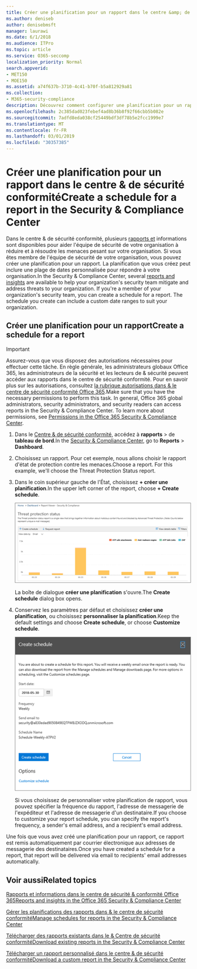 ```yaml
---
title: Créer une planification pour un rapport dans le centre &amp; de sécurité conformité
ms.author: deniseb
author: denisebmsft
manager: laurawi
ms.date: 6/1/2018
ms.audience: ITPro
ms.topic: article
ms.service: O365-seccomp
localization_priority: Normal
search.appverid:
- MET150
- MOE150
ms.assetid: a74f637b-3710-4c41-b70f-b5a812929a81
ms.collection:
- M365-security-compliance
description: Découvrez comment configurer une planification pour un rapport dans le centre de sécurité &amp; conformité.
ms.openlocfilehash: 2c385dad023febef4ad8b36b8f92f66cbb5b082e
ms.sourcegitcommit: 7adfd8eda038cf25449bdf3df78b5e2fcc1999e7
ms.translationtype: MT
ms.contentlocale: fr-FR
ms.lasthandoff: 03/01/2019
ms.locfileid: "30357385"
---
```

# <a name="create-a-schedule-for-a-report-in-the-security-amp-compliance-center"></a><span data-ttu-id="4ded0-103">Créer une planification pour un rapport dans le centre &amp; de sécurité conformité</span><span class="sxs-lookup"><span data-stu-id="4ded0-103">Create a schedule for a report in the Security &amp; Compliance Center</span></span>

<span data-ttu-id="4ded0-p101">Dans le centre &amp; de sécurité conformité, plusieurs [rapports et](reports-and-insights-in-security-and-compliance.md) informations sont disponibles pour aider l'équipe de sécurité de votre organisation à réduire et à résoudre les menaces pesant sur votre organisation. Si vous êtes membre de l'équipe de sécurité de votre organisation, vous pouvez créer une planification pour un rapport. La planification que vous créez peut inclure une plage de dates personnalisée pour répondre à votre organisation.</span><span class="sxs-lookup"><span data-stu-id="4ded0-p101">In the Security &amp; Compliance Center, several [reports and insights](reports-and-insights-in-security-and-compliance.md) are available to help your organization's security team mitigate and address threats to your organization. If you're a member of your organization's security team, you can create a schedule for a report. The schedule you create can include a custom date ranges to suit your organization.</span></span> 
  
## <a name="create-a-schedule-for-a-report"></a><span data-ttu-id="4ded0-107">Créer une planification pour un rapport</span><span class="sxs-lookup"><span data-stu-id="4ded0-107">Create a schedule for a report</span></span>

> [!IMPORTANT]
> <span data-ttu-id="4ded0-p102">Assurez-vous que vous disposez des autorisations nécessaires pour effectuer cette tâche. En règle générale, les administrateurs globaux Office 365, les administrateurs de la sécurité et les lecteurs de &amp; sécurité peuvent accéder aux rapports dans le centre de sécurité conformité. Pour en savoir plus sur les autorisations, consultez [la rubrique autorisations dans &amp; le centre de sécurité conformité Office 365](permissions-in-the-security-and-compliance-center.md).</span><span class="sxs-lookup"><span data-stu-id="4ded0-p102">Make sure that you have the necessary permissions to perform this task. In general, Office 365 global administrators, security administrators, and security readers can access reports in the Security &amp; Compliance Center. To learn more about permissions, see [Permissions in the Office 365 Security &amp; Compliance Center](permissions-in-the-security-and-compliance-center.md).</span></span>
  
1. <span data-ttu-id="4ded0-111">Dans le [Centre &amp; de sécurité conformité](https://protection.office.com), accédez à **rapports** \> de **tableau de bord**.</span><span class="sxs-lookup"><span data-stu-id="4ded0-111">In the [Security &amp; Compliance Center](https://protection.office.com), go to **Reports** \> **Dashboard**.</span></span>
    
2. <span data-ttu-id="4ded0-p103">Choisissez un rapport. Pour cet exemple, nous allons choisir le rapport d'état de protection contre les menaces.</span><span class="sxs-lookup"><span data-stu-id="4ded0-p103">Choose a report. For this example, we'll choose the Threat Protection Status report.</span></span>
    
3. <span data-ttu-id="4ded0-114">Dans le coin supérieur gauche de l'État, choisissez **+ créer une planification**.</span><span class="sxs-lookup"><span data-stu-id="4ded0-114">In the upper left corner of the report, choose **+ Create schedule**.</span></span>
    
    ![Vous pouvez créer une planification pour les rapports dans le &amp; Centre de sécurité conformité](media/2311327c-14f6-4a17-b604-0c9ff2d485d1.png)
  
    <span data-ttu-id="4ded0-116">La boîte de dialogue **créer une planification** s'ouvre.</span><span class="sxs-lookup"><span data-stu-id="4ded0-116">The **Create schedule** dialog box opens.</span></span> 
    
4. <span data-ttu-id="4ded0-117">Conservez les paramètres par défaut et choisissez **créer une planification**, ou choisissez **personnaliser la planification**.</span><span class="sxs-lookup"><span data-stu-id="4ded0-117">Keep the default settings and choose **Create schedule**, or choose **Customize schedule**.</span></span>
    
    ![Vous pouvez utiliser les paramètres par défaut ou personnaliser une planification de rapport](media/04fac327-8f73-4711-8319-58c11880fd96.png)
  
    <span data-ttu-id="4ded0-119">Si vous choisissez de personnaliser votre planification de rapport, vous pouvez spécifier la fréquence du rapport, l'adresse de messagerie de l'expéditeur et l'adresse de messagerie d'un destinataire.</span><span class="sxs-lookup"><span data-stu-id="4ded0-119">If you choose to customize your report schedule, you can specify the report's frequency, a sender's email address, and a recipient's email address.</span></span> 
    
<span data-ttu-id="4ded0-120">Une fois que vous avez créé une planification pour un rapport, ce rapport est remis automatiquement par courrier électronique aux adresses de messagerie des destinataires.</span><span class="sxs-lookup"><span data-stu-id="4ded0-120">Once you have created a schedule for a report, that report will be delivered via email to recipients' email addresses automatically.</span></span> 
  
## <a name="related-topics"></a><span data-ttu-id="4ded0-121">Voir aussi</span><span class="sxs-lookup"><span data-stu-id="4ded0-121">Related topics</span></span>

[<span data-ttu-id="4ded0-122">Rapports et informations dans le centre de sécurité &amp; conformité Office 365</span><span class="sxs-lookup"><span data-stu-id="4ded0-122">Reports and insights in the Office 365 Security &amp; Compliance Center</span></span>](reports-and-insights-in-security-and-compliance.md)
  
[<span data-ttu-id="4ded0-123">Gérer les planifications des rapports dans &amp; le centre de sécurité conformité</span><span class="sxs-lookup"><span data-stu-id="4ded0-123">Manage schedules for reports in the Security &amp; Compliance Center</span></span>](manage-schedules-for-multiple-reports.md)
  
[<span data-ttu-id="4ded0-124">Télécharger des rapports existants dans le &amp; Centre de sécurité conformité</span><span class="sxs-lookup"><span data-stu-id="4ded0-124">Download existing reports in the Security &amp; Compliance Center</span></span>](download-existing-reports.md)
  
[<span data-ttu-id="4ded0-125">Télécharger un rapport personnalisé dans le centre &amp; de sécurité conformité</span><span class="sxs-lookup"><span data-stu-id="4ded0-125">Download a custom report in the Security &amp; Compliance Center</span></span>](set-up-and-download-a-custom-report.md)
  

